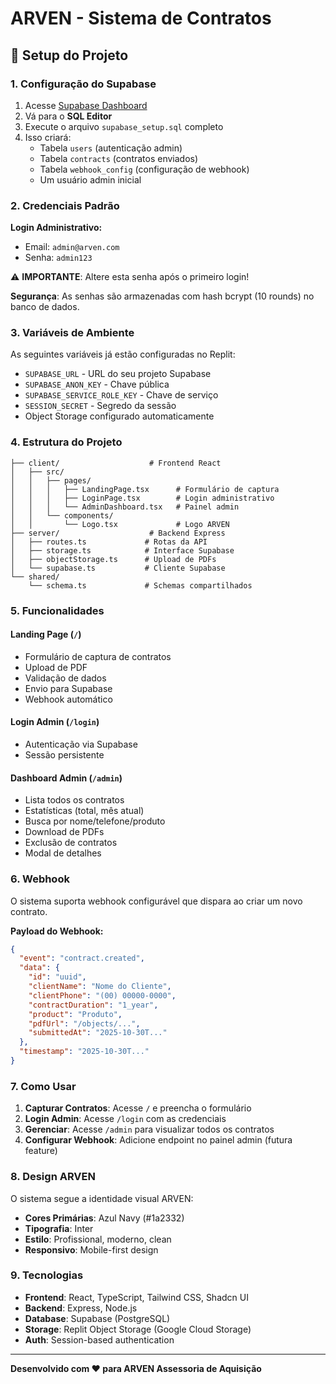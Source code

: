 # ARVEN - Sistema de Contratos

## 🚀 Setup do Projeto

### 1. Configuração do Supabase

1. Acesse [Supabase Dashboard](https://supabase.com/dashboard)
2. Vá para o **SQL Editor**
3. Execute o arquivo `supabase_setup.sql` completo
4. Isso criará:
   - Tabela `users` (autenticação admin)
   - Tabela `contracts` (contratos enviados)
   - Tabela `webhook_config` (configuração de webhook)
   - Um usuário admin inicial

### 2. Credenciais Padrão

**Login Administrativo:**
- Email: `admin@arven.com`
- Senha: `admin123`

⚠️ **IMPORTANTE**: Altere esta senha após o primeiro login!

**Segurança**: As senhas são armazenadas com hash bcrypt (10 rounds) no banco de dados.

### 3. Variáveis de Ambiente

As seguintes variáveis já estão configuradas no Replit:
- `SUPABASE_URL` - URL do seu projeto Supabase
- `SUPABASE_ANON_KEY` - Chave pública
- `SUPABASE_SERVICE_ROLE_KEY` - Chave de serviço
- `SESSION_SECRET` - Segredo da sessão
- Object Storage configurado automaticamente

### 4. Estrutura do Projeto

```
├── client/                    # Frontend React
│   ├── src/
│   │   ├── pages/
│   │   │   ├── LandingPage.tsx      # Formulário de captura
│   │   │   ├── LoginPage.tsx        # Login administrativo
│   │   │   └── AdminDashboard.tsx   # Painel admin
│   │   └── components/
│   │       └── Logo.tsx             # Logo ARVEN
├── server/                    # Backend Express
│   ├── routes.ts             # Rotas da API
│   ├── storage.ts            # Interface Supabase
│   ├── objectStorage.ts      # Upload de PDFs
│   └── supabase.ts           # Cliente Supabase
└── shared/
    └── schema.ts             # Schemas compartilhados
```

### 5. Funcionalidades

#### Landing Page (`/`)
- Formulário de captura de contratos
- Upload de PDF
- Validação de dados
- Envio para Supabase
- Webhook automático

#### Login Admin (`/login`)
- Autenticação via Supabase
- Sessão persistente

#### Dashboard Admin (`/admin`)
- Lista todos os contratos
- Estatísticas (total, mês atual)
- Busca por nome/telefone/produto
- Download de PDFs
- Exclusão de contratos
- Modal de detalhes

### 6. Webhook

O sistema suporta webhook configurável que dispara ao criar um novo contrato.

**Payload do Webhook:**
```json
{
  "event": "contract.created",
  "data": {
    "id": "uuid",
    "clientName": "Nome do Cliente",
    "clientPhone": "(00) 00000-0000",
    "contractDuration": "1_year",
    "product": "Produto",
    "pdfUrl": "/objects/...",
    "submittedAt": "2025-10-30T..."
  },
  "timestamp": "2025-10-30T..."
}
```

### 7. Como Usar

1. **Capturar Contratos**: Acesse `/` e preencha o formulário
2. **Login Admin**: Acesse `/login` com as credenciais
3. **Gerenciar**: Acesse `/admin` para visualizar todos os contratos
4. **Configurar Webhook**: Adicione endpoint no painel admin (futura feature)

### 8. Design ARVEN

O sistema segue a identidade visual ARVEN:
- **Cores Primárias**: Azul Navy (#1a2332)
- **Tipografia**: Inter
- **Estilo**: Profissional, moderno, clean
- **Responsivo**: Mobile-first design

### 9. Tecnologias

- **Frontend**: React, TypeScript, Tailwind CSS, Shadcn UI
- **Backend**: Express, Node.js
- **Database**: Supabase (PostgreSQL)
- **Storage**: Replit Object Storage (Google Cloud Storage)
- **Auth**: Session-based authentication

---

**Desenvolvido com ❤️ para ARVEN Assessoria de Aquisição**
